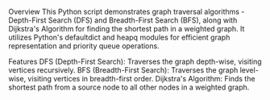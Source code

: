 Overview
This Python script demonstrates graph traversal algorithms - Depth-First Search (DFS) and Breadth-First Search (BFS), along with Dijkstra's Algorithm for finding the shortest path in a weighted graph. It utilizes Python's defaultdict and heapq modules for efficient graph representation and priority queue operations.

Features
DFS (Depth-First Search): Traverses the graph depth-wise, visiting vertices recursively.
BFS (Breadth-First Search): Traverses the graph level-wise, visiting vertices in breadth-first order.
Dijkstra's Algorithm: Finds the shortest path from a source node to all other nodes in a weighted graph.
